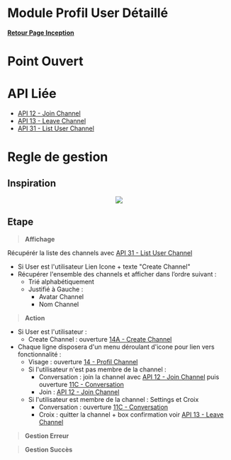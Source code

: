# Module Profil User Détaillé

**[Retour Page Inception](./00_Page_Transcendence.md)**

# Point Ouvert

# API Liée
- [API 12 - Join Channel](../API/12_Join_Channel.md)
- [API 13 - Leave Channel](../API/13_Leave_Channel.md)
- [API 31 - List User Channel](../API/31_List_User_Channel.md)

# Regle de gestion

## Inspiration
<p align="center">
	<img src="./Inspiration/" />
</p>

## Etape

> **Affichage**

Récupérér la liste des channels avec [API 31 - List User Channel](../API/31_List_User_Channel.md)
- Si User est l'utilisateur Lien Icone + texte "Create Channel"
- Récupérer l'ensemble des channels et afficher dans l’ordre suivant  :
	- Trié alphabétiquement
	- Justifié à Gauche :
		- Avatar Channel
		- Nom Channel

> **Action**

- Si User est l'utilisateur :
	- Create Channel : ouverture [14A - Create Channel](./14A_Create_Channel.md)
- Chaque ligne disposera d'un menu déroulant d'icone pour lien vers fonctionnalité :
	- Visage : ouverture [14 - Profil Channel](./14_Profil_Channel.md)
	- Si l'utilisateur n'est pas membre de la channel : 
		- Conversation : join la channel avec [API 12 - Join Channel](../API/12_Join_Channel.md) puis ouverture [11C - Conversation](./11C_Conversation.md)
		- Join : [API 12 - Join Channel](../API/12_Join_Channel.md)
	- Si l'utilisateur est membre de la channel : Settings et Croix
		- Conversation : ouverture [11C - Conversation](./11C_Conversation.md)
		- Croix : quitter la channel + box confirmation voir [API 13 - Leave Channel](../API/13_Leave_Channel.md)

> **Gestion Erreur**

> **Gestion Succès**
